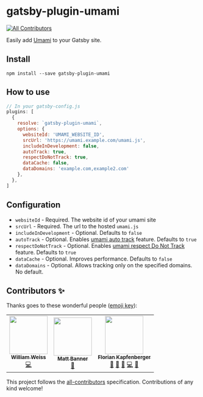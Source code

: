 # gatsby-plugin-umami
<!-- ALL-CONTRIBUTORS-BADGE:START - Do not remove or modify this section -->
[![All Contributors](https://img.shields.io/badge/all_contributors-3-orange.svg?style=flat-square)](#contributors-)
<!-- ALL-CONTRIBUTORS-BADGE:END -->

Easily add [Umami](https://umami.is/) to your Gatsby site.

## Install
`npm install --save gatsby-plugin-umami`

## How to use

```javascript
// In your gatsby-config.js
plugins: [
  {
    resolve: `gatsby-plugin-umami`,
    options: {
      websiteId: 'UMAMI_WEBSITE_ID',
      srcUrl: 'https://umami.example.com/umami.js',
      includeInDevelopment: false,
      autoTrack: true,
      respectDoNotTrack: true,
      dataCache: false,
      dataDomains: 'example.com,example2.com'
    },
  },
]
```

## Configuration

- `websiteId` - Required. The website id of your umami site
- `srcUrl` - Required. The url to the hosted `umami.js`
- `includeInDevelopment` - Optional. Defaults to `false`
- `autoTrack` - Optional. Enables [umami auto track](https://umami.is/docs/tracker-config) feature. Defaults to `true`
- `respectDoNotTrack` - Optional. Enables [umami respect Do Not Track](https://umami.is/docs/tracker-config) feature. Defaults to `true`
- `dataCache` - Optional. Improves performance. Defaults to `false`
- `dataDomains` - Optional. Allows tracking only on the specified domains. No default.



## Contributors ✨

Thanks goes to these wonderful people ([emoji key](https://allcontributors.org/docs/en/emoji-key)):

<!-- ALL-CONTRIBUTORS-LIST:START - Do not remove or modify this section -->
<!-- prettier-ignore-start -->
<!-- markdownlint-disable -->
<table>
  <tr>
    <td align="center"><a href="http://morehumaninternet.org"><img src="https://avatars.githubusercontent.com/u/6589960?v=4?s=100" width="100px;" alt=""/><br /><sub><b>William Weiss</b></sub></a><br /><a href="https://github.com/phiilu/gatsby-plugin-umami/commits?author=will-weiss" title="Code">💻</a></td>
    <td align="center"><a href="http://mattbanner.co.uk"><img src="https://avatars.githubusercontent.com/u/49304331?v=4?s=100" width="100px;" alt=""/><br /><sub><b>Matt Banner</b></sub></a><br /><a href="https://github.com/phiilu/gatsby-plugin-umami/issues?q=author%3Amattsbanner" title="Bug reports">🐛</a></td>
    <td align="center"><a href="https://phiilu.com"><img src="https://avatars.githubusercontent.com/u/8149519?v=4?s=100" width="100px;" alt=""/><br /><sub><b>Florian Kapfenberger</b></sub></a><br /><a href="#question-phiilu" title="Answering Questions">💬</a> <a href="https://github.com/phiilu/gatsby-plugin-umami/commits?author=phiilu" title="Documentation">📖</a> <a href="https://github.com/phiilu/gatsby-plugin-umami/pulls?q=is%3Apr+reviewed-by%3Aphiilu" title="Reviewed Pull Requests">👀</a> <a href="https://github.com/phiilu/gatsby-plugin-umami/commits?author=phiilu" title="Code">💻</a> <a href="#tool-phiilu" title="Tools">🔧</a></td>
  </tr>
</table>

<!-- markdownlint-restore -->
<!-- prettier-ignore-end -->

<!-- ALL-CONTRIBUTORS-LIST:END -->

This project follows the [all-contributors](https://github.com/all-contributors/all-contributors) specification. Contributions of any kind welcome!